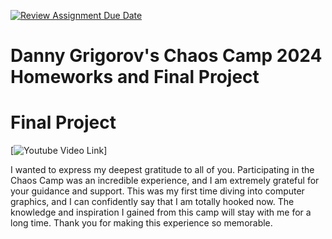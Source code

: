[![Review Assignment Due Date](https://classroom.github.com/assets/deadline-readme-button-24ddc0f5d75046c5622901739e7c5dd533143b0c8e959d652212380cedb1ea36.svg)](https://classroom.github.com/a/zh9ighUl)

# Danny Grigorov's Chaos Camp 2024 Homeworks and Final Project

# Final Project

[![Youtube Video Link](https://www.youtube.com/watch?v=l6pGnYhn9KA)]

I wanted to express my deepest gratitude to all of you. Participating in the Chaos Camp was an incredible experience, and I am extremely grateful for your guidance and support. This was my first time diving into computer graphics, and I can confidently say that I am totally hooked now. The knowledge and inspiration I gained from this camp will stay with me for a long time. Thank you for making this experience so memorable.